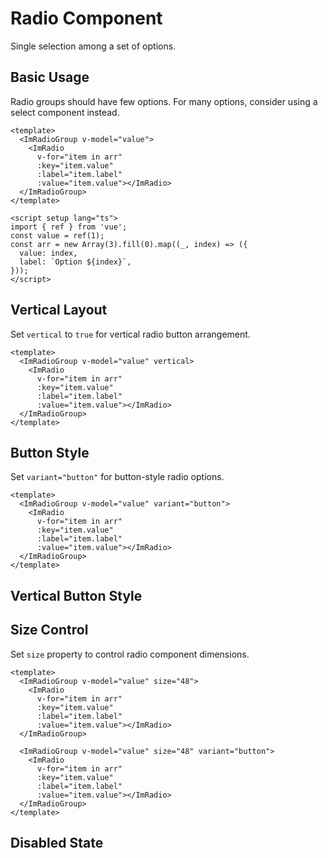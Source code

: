 # Radio Component

Single selection among a set of options.

<script setup lang="ts">
import { ref } from 'vue';
const value = ref(1);
const arr = new Array(3).fill(0).map((_, index) => ({
  value: index,
  label: `Option ${index}`,
}));
</script>

## Basic Usage

Radio groups should have few options. For many options, consider using a select component instead.

<ImRadioGroup v-model="value">
  <ImRadio
    v-for="item in arr"
    :key="item.value"
    :label="item.label"
    :value="item.value"></ImRadio>
</ImRadioGroup>
    
```vue
<template>
  <ImRadioGroup v-model="value">
    <ImRadio
      v-for="item in arr"
      :key="item.value"
      :label="item.label"
      :value="item.value"></ImRadio>
  </ImRadioGroup>
</template>

<script setup lang="ts">
import { ref } from 'vue';
const value = ref(1);
const arr = new Array(3).fill(0).map((_, index) => ({
  value: index,
  label: `Option ${index}`,
}));
</script>
```

## Vertical Layout

Set `vertical` to `true` for vertical radio button arrangement.

<ImRadioGroup v-model="value" vertical>
  <ImRadio
    v-for="item in arr"
    :key="item.value"
    :label="item.label"
    :value="item.value"></ImRadio>
</ImRadioGroup>

```vue
<template>
  <ImRadioGroup v-model="value" vertical>
    <ImRadio
      v-for="item in arr"
      :key="item.value"
      :label="item.label"
      :value="item.value"></ImRadio>
  </ImRadioGroup>
</template>
```

## Button Style

Set `variant="button"` for button-style radio options.

<ImRadioGroup v-model="value" variant="button">
  <ImRadio
    v-for="item in arr"
    :key="item.value"
    :label="item.label"
    :value="item.value"></ImRadio>
</ImRadioGroup>

```vue
<template>
  <ImRadioGroup v-model="value" variant="button">
    <ImRadio
      v-for="item in arr"
      :key="item.value"
      :label="item.label"
      :value="item.value"></ImRadio>
  </ImRadioGroup>
</template>
```

## Vertical Button Style

<ImRadioGroup v-model="value" vertical variant="button">
  <ImRadio
    v-for="item in arr"
    :key="item.value"
    :label="item.label"
    :value="item.value" />
</ImRadioGroup>

## Size Control

Set `size` property to control radio component dimensions.

<ImRadioGroup v-model="value" size="48">
  <ImRadio
    v-for="item in arr"
    :key="item.value"
    :label="item.label"
    :value="item.value"></ImRadio>
</ImRadioGroup>

<ImRadioGroup v-model="value" size="48" variant="button">
  <ImRadio
    v-for="item in arr"
    :key="item.value"
    :label="item.label"
    :value="item.value"></ImRadio>
</ImRadioGroup>

```vue
<template>
  <ImRadioGroup v-model="value" size="48">
    <ImRadio
      v-for="item in arr"
      :key="item.value"
      :label="item.label"
      :value="item.value"></ImRadio>
  </ImRadioGroup>

  <ImRadioGroup v-model="value" size="48" variant="button">
    <ImRadio
      v-for="item in arr"
      :key="item.value"
      :label="item.label"
      :value="item.value"></ImRadio>
  </ImRadioGroup>
</template>
```

## Disabled State